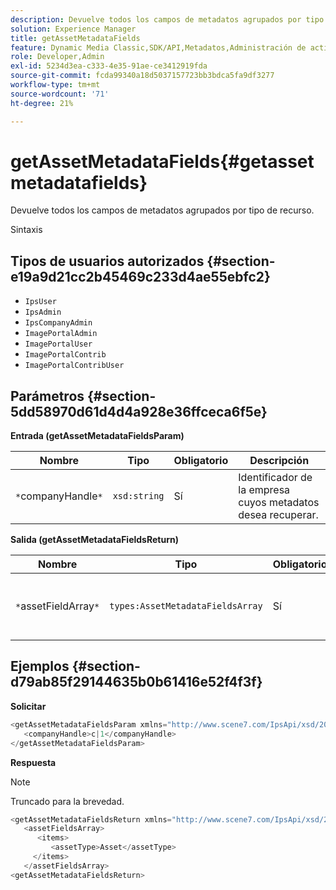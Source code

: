 ```yaml
---
description: Devuelve todos los campos de metadatos agrupados por tipo de recurso.
solution: Experience Manager
title: getAssetMetadataFields
feature: Dynamic Media Classic,SDK/API,Metadatos,Administración de activos
role: Developer,Admin
exl-id: 5234d3ea-c333-4e35-91ae-ce3412919fda
source-git-commit: fcda99340a18d5037157723bb3bdca5fa9df3277
workflow-type: tm+mt
source-wordcount: '71'
ht-degree: 21%

---
```


# getAssetMetadataFields{#getassetmetadatafields}

Devuelve todos los campos de metadatos agrupados por tipo de recurso.

Sintaxis

## Tipos de usuarios autorizados {#section-e19a9d21cc2b45469c233d4ae55ebfc2}

* `IpsUser`
* `IpsAdmin`
* `IpsCompanyAdmin`
* `ImagePortalAdmin`
* `ImagePortalUser`
* `ImagePortalContrib`
* `ImagePortalContribUser`

## Parámetros {#section-5dd58970d61d4d4a928e36ffceca6f5e}

**Entrada (getAssetMetadataFieldsParam)**

| Nombre | Tipo | Obligatorio | Descripción |
|---|---|---|---|
| `*`companyHandle`*` | `xsd:string` | Sí | Identificador de la empresa cuyos metadatos desea recuperar. |

**Salida (getAssetMetadataFieldsReturn)**

| Nombre | Tipo | Obligatorio | Descripción |
|---|---|---|---|
| `*`assetFieldArray`*` | `types:AssetMetadataFieldsArray` | Sí | Matriz de campos de metadatos, por tipo de recurso. |

## Ejemplos {#section-d79ab85f29144635b0b61416e52f4f3f}

**Solicitar**

```java
<getAssetMetadataFieldsParam xmlns="http://www.scene7.com/IpsApi/xsd/2009-07-31">
   <companyHandle>c|1</companyHandle>
</getAssetMetadataFieldsParam>
```

**Respuesta**

>[!NOTE]
>
>Truncado para la brevedad.

```java
<getAssetMetadataFieldsReturn xmlns="http://www.scene7.com/IpsApi/xsd/2009-07-31">
   <assetFieldsArray>
      <items>
         <assetType>Asset</assetType>
     </items>
   </assetFieldsArray>
<getAssetMetadataFieldsReturn>
```

